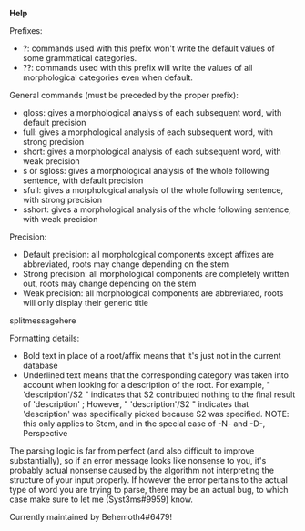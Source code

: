 **Help**

Prefixes: 
  - ?: commands used with this prefix won't write the default values of some grammatical categories.
  - ??: commands used with this prefix will write the values of all morphological categories even when default.

General commands (must be preceded by the proper prefix):
  - gloss: gives a morphological analysis of each subsequent word, with default precision
  - full: gives a morphological analysis of each subsequent word, with strong precision
  - short: gives a morphological analysis of each subsequent word, with weak precision
  - s or sgloss: gives a morphological analysis of the whole following sentence, with default precision
  - sfull: gives a morphological analysis of the whole following sentence, with strong precision
  - sshort: gives a morphological analysis of the whole following sentence, with weak precision

Precision:
  - Default precision: all morphological components except affixes are abbreviated, roots may change depending on the stem
  - Strong precision: all morphological components are completely written out, roots may change depending on the stem
  - Weak precision: all morphological components are abbreviated, roots will only display their generic title

splitmessagehere

Formatting details:
  - Bold text in place of a root/affix means that it's just not in the current database
  - Underlined text means that the corresponding category was taken into account when looking for a description of the root.
   For example, " 'description'/S2 " indicates that S2 contributed nothing to the final result of 'description' ;
   However, " 'description'/S2 " indicates that 'description' was specifically picked because S2 was specified.
   NOTE: this only applies to Stem, and in the special case of -N- and -D-, Perspective

The parsing logic is far from perfect (and also difficult to improve substantially), so if an error message looks like nonsense to you,
it's probably actual nonsense caused by the algorithm not interpreting the structure of your input properly. If however the error pertains to
the actual type of word you are trying to parse, there may be an actual bug, to which case make sure to let me (Syst3ms#9959) know.

Currently maintained by Behemoth4#6479!